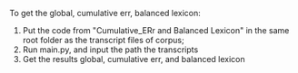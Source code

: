 To get the global, cumulative err, balanced lexicon:
  1. Put the code from "Cumulative_ERr and Balanced Lexicon" in the same root folder as the transcript files of corpus;
  2. Run main.py, and input the path the transcripts
  3. Get the results global, cumulative err, and balanced lexicon

